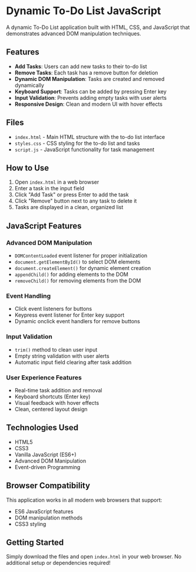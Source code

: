 # Dynamic To-Do List JavaScript

A dynamic To-Do List application built with HTML, CSS, and JavaScript that demonstrates advanced DOM manipulation techniques.

## Features

- **Add Tasks**: Users can add new tasks to their to-do list
- **Remove Tasks**: Each task has a remove button for deletion
- **Dynamic DOM Manipulation**: Tasks are created and removed dynamically
- **Keyboard Support**: Tasks can be added by pressing Enter key
- **Input Validation**: Prevents adding empty tasks with user alerts
- **Responsive Design**: Clean and modern UI with hover effects

## Files

- `index.html` - Main HTML structure with the to-do list interface
- `styles.css` - CSS styling for the to-do list and tasks
- `script.js` - JavaScript functionality for task management

## How to Use

1. Open `index.html` in a web browser
2. Enter a task in the input field
3. Click "Add Task" or press Enter to add the task
4. Click "Remove" button next to any task to delete it
5. Tasks are displayed in a clean, organized list

## JavaScript Features

### Advanced DOM Manipulation
- `DOMContentLoaded` event listener for proper initialization
- `document.getElementById()` to select DOM elements
- `document.createElement()` for dynamic element creation
- `appendChild()` for adding elements to the DOM
- `removeChild()` for removing elements from the DOM

### Event Handling
- Click event listeners for buttons
- Keypress event listener for Enter key support
- Dynamic onclick event handlers for remove buttons

### Input Validation
- `trim()` method to clean user input
- Empty string validation with user alerts
- Automatic input field clearing after task addition

### User Experience Features
- Real-time task addition and removal
- Keyboard shortcuts (Enter key)
- Visual feedback with hover effects
- Clean, centered layout design

## Technologies Used

- HTML5
- CSS3
- Vanilla JavaScript (ES6+)
- Advanced DOM Manipulation
- Event-driven Programming

## Browser Compatibility

This application works in all modern web browsers that support:
- ES6 JavaScript features
- DOM manipulation methods
- CSS3 styling

## Getting Started

Simply download the files and open `index.html` in your web browser. No additional setup or dependencies required!